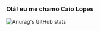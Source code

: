 ### Olá! eu me chamo Caio Lopes
![Anurag's GitHub stats](https://github-readme-stats.vercel.app/api?username=anuraghazra&show_icons=true&theme=radical)


<!--
**caamag/caamag** is a ✨ _special_ ✨ repository because its `README.md` (this file) appears on your GitHub profile.

Here are some ideas to get you started:

- 🔭 I’m currently working on ...
- 🌱 I’m currently learning ...
- 👯 I’m looking to collaborate on ...
- 🤔 I’m looking for help with ...
- 💬 Ask me about ...
- 📫 How to reach me: ...
- 😄 Pronouns: ...
- ⚡ Fun fact: ...
-->
